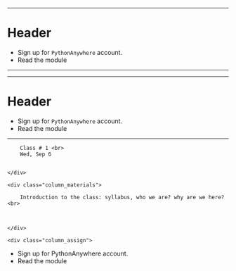 ------------------

# Header #

* Sign up for `PythonAnywhere` account.
* Read the module        

------------------

<div class="lecture1" markdown="1">

-------------------

# Header #

* Sign up for `PythonAnywhere` account.
* Read the module        

-------------------

</div>


<div class="lecture1" markdown="1">
    <div class="column_date">
        
        Class # 1 <br> 
        Wed, Sep 6 
        
        
    </div>
    
    <div class="column_materials">
        
        Introduction to the class: syllabus, who we are? why are we here? <br>
         
        
        
    </div>
    
    <div class="column_assign">
        
* Sign up for PythonAnywhere account.
* Read the module        
    </div>
    
</div>
